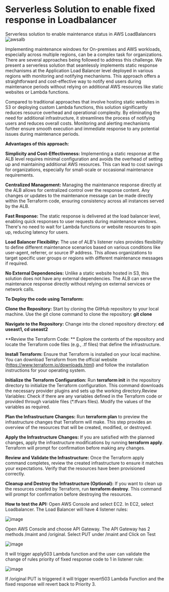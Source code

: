 # Serverless Solution to enable fixed response in Loadbalancer
Serverless solution to enable maintenance status in AWS LoadBalancers
![awsalb](https://github.com/paulkannan/serverless-solution-enable-fixed-response-loadbalancer/assets/46925641/7a62475e-ac59-49bc-ba5e-0959941b2384)




Implementing maintenance windows for On-premises and AWS workloads, especially across multiple regions, can be a complex task for organizations. There are several approaches being followed to address this challenge. We present a serverless solution that seamlessly implements static response mechanisms at the Application Load Balancer level deployed in various regions with monitoring and notifying mechanisms. This approach offers a straightforward and cost-effective way to notify end users during maintenance periods without relying on additional AWS resources like static websites or Lambda functions.

Compared to traditional approaches that involve hosting static websites in S3 or deploying custom Lambda functions, this solution significantly reduces resource overhead and operational complexity. By eliminating the need for additional infrastructure, it streamlines the process of notifying users and reduces overall costs. Monitoring and alerting mechanisms further ensure smooth execution and immediate response to any potential issues during maintenance periods.

**Advantages of this approach:**

**Simplicity and Cost-Effectiveness:** Implementing a static response at the ALB level requires minimal configuration and avoids the overhead of setting up and maintaining additional AWS resources. This can lead to cost savings for organizations, especially for small-scale or occasional maintenance requirements.

**Centralized Management:** Managing the maintenance response directly at the ALB allows for centralized control over the response content. Any changes or updates to the maintenance message can be made directly within the Terraform code, ensuring consistency across all instances served by the ALB.

**Fast Response:** The static response is delivered at the load balancer level, enabling quick responses to user requests during maintenance windows. There's no need to wait for Lambda functions or website resources to spin up, reducing latency for users.

**Load Balancer Flexibility:** The use of ALB's listener rules provides flexibility to define different maintenance scenarios based on various conditions like user-agent, referrer, or source IP address. This allows organizations to target specific user groups or regions with different maintenance messages if required.

**No External Dependencies:** Unlike a static website hosted in S3, this solution does not have any external dependencies. The ALB can serve the maintenance response directly without relying on external services or network calls.

**To Deploy the code using Terraform:**

**Clone the Repository:** Start by cloning the GitHub repository to your local machine. Use the git clone command to clone the repository: **git clone**

**Navigate to the Repository:** Change into the cloned repository directory: **cd useast1, cd useast2**

**Review the Terraform Code: ** Explore the contents of the repository and locate the Terraform code files (e.g., .tf files) that define the infrastructure.

**Install Terraform:** Ensure that Terraform is installed on your local machine. You can download Terraform from the official website (https://www.terraform.io/downloads.html) and follow the installation instructions for your operating system.

**Initialize the Terraform Configuration:** Run **terraform init** in the repository directory to initialize the Terraform configuration. This command downloads the necessary provider plugins and sets up the working directory.Review Variables: Check if there are any variables defined in the Terraform code or provided through variable files (*.tfvars files). Modify the values of the variables as required.

**Plan the Infrastructure Changes:** Run **terraform plan** to preview the infrastructure changes that Terraform will make. This step provides an overview of the resources that will be created, modified, or destroyed.

**Apply the Infrastructure Changes:** If you are satisfied with the planned changes, apply the infrastructure modifications by running **terraform apply**. Terraform will prompt for confirmation before making any changes.

**Review and Validate the Infrastructure:** Once the Terraform apply command completes, review the created infrastructure to ensure it matches your expectations. Verify that the resources have been provisioned correctly.

**Cleanup and Destroy the Infrastructure (Optional):** If you want to clean up the resources created by Terraform, run **terraform destroy**. This command will prompt for confirmation before destroying the resources.

**How to test the API:**
Open AWS Console and select EC2. In EC2, select Loadbalancer. The Load Balancer will have 4 listener rules:

![image](https://github.com/paulkannan/serverless-solution-enable-fixed-response-loadbalancer/assets/46925641/f21729bb-bf2e-4afb-b977-1a984db10a68)

Open AWS Console and choose API Gateway. The API Gateway has 2 methods /maint and /original. Select PUT under /maint and Click on Test

![image](https://github.com/paulkannan/serverless-solution-enable-fixed-response-loadbalancer/assets/46925641/b57687b1-7220-43b5-833d-d47db84fd8b2)

It will trigger apply503 Lambda function and the user can validate the change of rules priority of fixed response code to 1 in listener rule:

![image](https://github.com/paulkannan/serverless-solution-enable-fixed-response-loadbalancer/assets/46925641/e50009d3-6c0d-4f14-ae51-bf6ff48eea36)

If /original PUT is triggered it will trigger revert503 Lambda Function and the fixed response will revert back to Priority 3.


